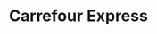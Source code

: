 ---
title: "Carrefour Express"
url: /ciudad-autonoma-de-buenos-aires/carrefour-express-avenida-dorrego-2/
shop: comodidad
---